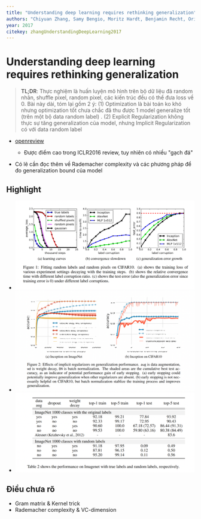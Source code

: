 ```yaml
---
title: "Understanding deep learning requires rethinking generalization"
authors: "Chiyuan Zhang, Samy Bengio, Moritz Hardt, Benjamin Recht, Oriol Vinyals"
year: 2017
citekey: zhangUnderstandingDeepLearning2017
---
```


# Understanding deep learning requires rethinking generalization
> **TL;DR**:  Thực nghiệm là huấn luyện mô hình trên bộ dữ liệu đã random nhãn, shuffle pixel, random pixel, các kiến trúc đều có thể đưa loss về 0. Bài này dài, tóm lại gồm 2 ý: (1) Optimization là bài toán ko khó nhưng optimization tốt chưa chắc đã thu được 1 model generalize tốt (trên một bộ data random label) . (2) Explicit Regularization không thực sự tăng generalization của model, nhưng Implicit Regularization có với data random label

- [openreview](https://openreview.net/forum?id=Sy8gdB9xx)
  - Được điểm cao trong ICLR2016 review, tuy nhiên có nhiều "gạch đá"

- Có lẽ cần đọc thêm về Rademacher complexity và các phương pháp để đo generalization bound của model

 
## Highlight
- ![](./static/images/2021-05-08-23-47-17.png)
- ![](./static/images/2021-05-08-23-55-04.png)
- ![](./static/images/2021-05-09-00-07-20.png)

## Điều chưa rõ
- Gram matrix & Kernel trick
- Rademacher complexity & VC-dimension